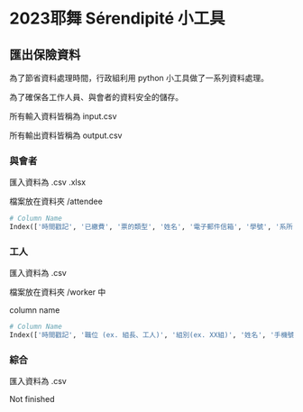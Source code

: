 # 2023耶舞 Sérendipité 小工具

## 匯出保險資料

為了節省資料處理時間，行政組利用 python 小工具做了一系列資料處理。

為了確保各工作人員、與會者的資料安全的儲存。

所有輸入資料皆稱為 input.csv

所有輸出資料皆稱為 output.csv

### 與會者

匯入資料為 .csv .xlsx

檔案放在資料夾 /attendee


```python
# Column Name
Index(['時間戳記', '已繳費', '票的類型', '姓名', '電子郵件信箱', '學號', '系所', '身分證字號', '出生年月日', '是否搭車（需加150元）', '姓名 ', '電子郵件信箱.1', '學號 ', '系所 ', '身分證字號 ', '出生年月日 ', '是否搭車（需加150元）.1', '姓名.1', '電子郵件信箱.2', '學號 .1', '系所.1', '身分證字號 .1', '出生年月日.1', '是否搭車', '姓名.2', '電子郵件信箱.3', '學號.1', '系所.2', '身分證字號.1', '出生年月日.2', '是否搭車（需加150元）.2', 'Unnamed: 31'], dtype='object')
```

### 工人

匯入資料為 .csv

檔案放在資料夾 /worker 中

column name
```python
# Column Name
Index(['時間戳記', '職位 (ex. 組長、工人)', '組別(ex. XX組)', '姓名', '手機號碼', 'LINE 暱稱', 'Email', '身分證字號', '生日(以民國表示) ex: 92/01/01', '想說ㄉ話'], dtype='object')
```

### 綜合

匯入資料為 .csv

Not finished